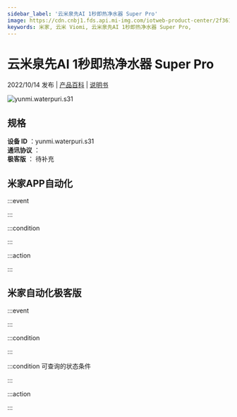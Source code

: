 ```yaml
---
sidebar_label: '云米泉先AI 1秒即热净水器 Super Pro'
image: https://cdn.cnbj1.fds.api.mi-img.com/iotweb-product-center/2f361138fd6f6bc264ec1d0976494aac_1659612757777.png?GalaxyAccessKeyId=AKVGLQWBOVIRQ3XLEW&Expires=9223372036854775807&Signature=WUvm09TBCZn3JWVKUwhO+dG5Z9M=
keywords: 米家, 云米 Viomi, 云米泉先AI 1秒即热净水器 Super Pro, 
---
```

# 云米泉先AI 1秒即热净水器 Super Pro

2022/10/14 发布 | [产品百科](https://home.mi.com/webapp/content/baike/product/index.html?model=yunmi.waterpuri.s31/) | [说明书](https://home.mi.com/views/introduction.html?model=yunmi.waterpuri.s31&region=cn)

![yunmi.waterpuri.s31](https://cdn.cnbj1.fds.api.mi-img.com/iotweb-product-center/2f361138fd6f6bc264ec1d0976494aac_1659612757777.png?GalaxyAccessKeyId=AKVGLQWBOVIRQ3XLEW&Expires=9223372036854775807&Signature=WUvm09TBCZn3JWVKUwhO+dG5Z9M=)

## 规格  
> 
**设备 ID** ：yunmi.waterpuri.s31  
**通讯协议** ：  
**极客版**  ： 待补充 


## 米家APP自动化  

:::event  

:::

:::condition  

:::

:::action   

:::

## 米家自动化极客版  

:::event  

:::

:::condition  

:::

:::condition 可查询的状态条件  

:::

:::action  

:::

        
